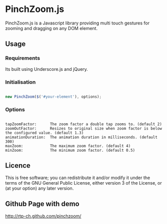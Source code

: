 # PinchZoom.js

PinchZoom.js is a Javascript library providing multi touch gestures for zooming and dragging on any DOM element.

## Usage

### Requirements
Its built using Underscore.js and jQuery.

### Initialisation

```Javascript

new PinchZoom($('#your-element'), options);

```

### Options

```Text

tapZoomFactor:      The zoom factor a double tap zooms to. (default 2)
zoomOutFactor:      Resizes to original size when zoom factor is below the configured value. (default 1.3)
animationDuration:  The animation duration in milliseconds. (default 300)
maxZoom:            The maximum zoom factor. (default 4)
minZoom:            The minimum zoom factor. (default 0.5)

```

## Licence

This is free software; you can redistribute it and/or modify it under the terms of the GNU General Public License, either version 3 of the License, or (at your option) any later version.

## Github Page with demo

http://rtp-ch.github.com/pinchzoom/
